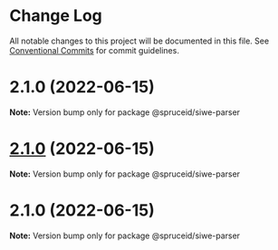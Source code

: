 # Change Log

All notable changes to this project will be documented in this file.
See [Conventional Commits](https://conventionalcommits.org) for commit guidelines.

# 2.1.0 (2022-06-15)

**Note:** Version bump only for package @spruceid/siwe-parser





# [2.1.0](https://github.com/spruceid/siwe/compare/@spruceid/siwe-parser@2.1.0...@spruceid/siwe-parser@2.1.0) (2022-06-15)

**Note:** Version bump only for package @spruceid/siwe-parser





# 2.1.0 (2022-06-15)

**Note:** Version bump only for package @spruceid/siwe-parser
